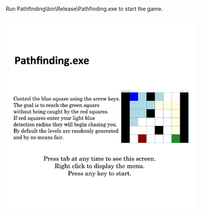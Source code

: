 Run Pathfinding\bin\Release\Pathfinding.exe to start the game.

![Splash Screen](https://github.com/akaNaymin/Pathfinding/blob/master/Pathfinding/Resources/pathfindingexe.png?raw=true)
